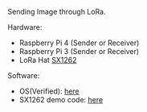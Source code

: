 Sending Image through LoRa. 

Hardware:
- Raspberry Pi 4 (Sender or Receiver)
- Raspberry Pi 3 (Sender or Receiver)
- LoRa Hat [SX1262](https://www.waveshare.com/sx1262-868m-lora-hat.htm)

Software:
- OS(Verified): [here](https://downloads.raspberrypi.org/raspios_armhf/images/raspios_armhf-2021-03-25/2021-03-04-raspios-buster-armhf.zip) 
- SX1262 demo code: [here](https://www.waveshare.com/wiki/SX1262_868M_LoRa_HAT#Registers_Configuration)

